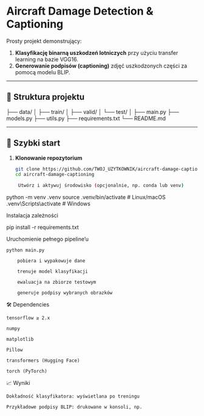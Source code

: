 # Aircraft Damage Detection & Captioning

Prosty projekt demonstrujący:
1. **Klasyfikację binarną uszkodzeń lotniczych** przy użyciu transfer learning na bazie VGG16.  
2. **Generowanie podpisów (captioning)** zdjęć uszkodzonych części za pomocą modelu BLIP.

---

## 📂 Struktura projektu

├── data/  │ ├── train/  │ ├── valid/  │ └── test/  │ ├── main.py  ├── models.py  ├── utils.py  ├── requirements.txt  └── README.md  

---

## 🚀 Szybki start

1. **Klonowanie repozytorium**
   ```bash
   git clone https://github.com/TWOJ_UZYTKOWNIK/aircraft-damage-captioning.git
   cd aircraft-damage-captioning

    Utwórz i aktywuj środowisko (opcjonalnie, np. conda lub venv)

python -m venv .venv
source .venv/bin/activate      # Linux/macOS
.venv\Scripts\activate         # Windows

Instalacja zależności

pip install -r requirements.txt

Uruchomienie pełnego pipeline’u

    python main.py

        pobiera i wypakowuje dane

        trenuje model klasyfikacji

        ewaluacja na zbiorze testowym

        generuje podpisy wybranych obrazków

🛠️ Dependencies

    tensorflow ≥ 2.x

    numpy

    matplotlib

    Pillow

    transformers (Hugging Face)

    torch (PyTorch)

📈 Wyniki

    Dokładność klasyfikatora: wyświetlana po treningu

    Przykładowe podpisy BLIP: drukowane w konsoli, np.

